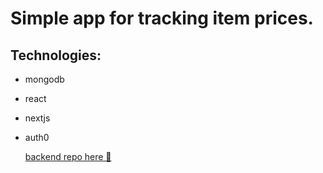 # Simple app for tracking item prices.

## Technologies:

- mongodb
- react
- nextjs
- auth0

  [backend repo here 🤖](https://github.com/DeadBoyPiotrek/ceneo-scraper-backend)

